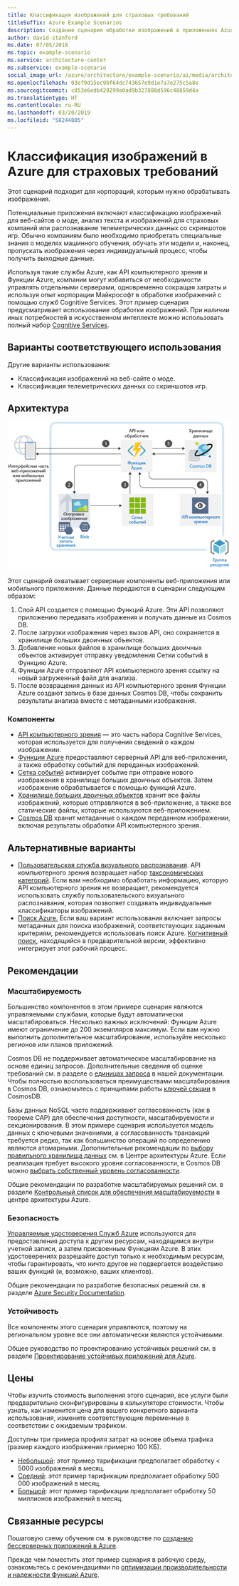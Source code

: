 ```yaml
---
title: Классификация изображений для страховых требований
titleSuffix: Azure Example Scenarios
description: Создание сценария обработки изображений в приложениях Azure.
author: david-stanford
ms.date: 07/05/2018
ms.topic: example-scenario
ms.service: architecture-center
ms.subservice: example-scenario
social_image_url: /azure/architecture/example-scenario/ai/media/architecture-intelligent-apps-image-processing.png
ms.openlocfilehash: 03ef9d15ec9bf64dc743657e9d1e7a7e275c5a8e
ms.sourcegitcommit: c053e6edb429299a0ad9b327888d596c48859d4a
ms.translationtype: HT
ms.contentlocale: ru-RU
ms.lasthandoff: 03/20/2019
ms.locfileid: "58244805"
---
```

# <a name="image-classification-for-insurance-claims-on-azure"></a>Классификация изображений в Azure для страховых требований

Этот сценарий подходит для корпораций, которым нужно обрабатывать изображения.

Потенциальные приложения включают классификацию изображений для веб-сайтов о моде, анализ текста и изображений для страховых компаний или распознавание телеметрических данных со скриншотов игр. Обычно компаниям было необходимо приобретать специальные знания о моделях машинного обучения, обучать эти модели и, наконец, пропускать изображения через индивидуальный процесс, чтобы получить выходные данные.

Используя такие службы Azure, как API компьютерного зрения и Функции Azure, компании могут избавиться от необходимости управлять отдельными серверами, одновременно сокращая затраты и используя опыт корпорации Майкрософт в обработке изображений с помощью служб Cognitive Services. Этот пример сценария предусматривает использование обработки изображений. При наличии иных потребностей в искусственном интеллекте можно использовать полный набор [Cognitive Services](/azure/#pivot=products&panel=ai).

## <a name="relevant-use-cases"></a>Варианты соответствующего использования

Другие варианты использования:

- Классификация изображений на веб-сайте о моде.
- Классификация телеметрических данных со скриншотов игр.

## <a name="architecture"></a>Архитектура

![Архитектура для классификации изображений][architecture]

Этот сценарий охватывает серверные компоненты веб-приложения или мобильного приложения. Данные передаются в сценарии следующим образом:

1. Слой API создается с помощью Функций Azure. Эти API позволяют приложению передавать изображения и получать данные из Cosmos DB.
2. После загрузки изображения через вызов API, оно сохраняется в хранилище больших двоичных объектов.
3. Добавление новых файлов в хранилище больших двоичных объектов активирует отправку уведомления Сетки событий в Функцию Azure.
4. Функции Azure отправляют API компьютерного зрения ссылку на новый загруженный файл для анализа.
5. После возвращения данных из API компьютерного зрения Функции Azure создают запись в базе данных Cosmos DB, чтобы сохранить результаты анализа вместе с метаданными изображения.

### <a name="components"></a>Компоненты

- [API компьютерного зрения](/azure/cognitive-services/computer-vision/home) — это часть набора Cognitive Services, которая используется для получения сведений о каждом изображении.
- [Функции Azure](/azure/azure-functions/functions-overview) предоставляют серверный API для веб-приложения, а также обработку событий для переданных изображений.
- [Сетка событий](/azure/event-grid/overview) активирует событие при отправке нового изображения в хранилище больших двоичных объектов. Затем изображение обрабатывается с помощью функций Azure.
- [Хранилище больших двоичных объектов](/azure/storage/blobs/storage-blobs-introduction) хранит все файлы изображений, которые отправляются в веб-приложение, а также все статические файлы, которые используются веб-приложением.
- [Cosmos DB](/azure/cosmos-db/introduction) хранит метаданные о каждом переданном изображении, включая результаты обработки API компьютерного зрения.

## <a name="alternatives"></a>Альтернативные варианты

- [Пользовательская служба визуального распознавания](/azure/cognitive-services/custom-vision-service/home). API компьютерного зрения возвращает набор [таксономических категорий][cv-categories]. Если вам необходимо обработать информацию, которую API компьютерного зрения не возвращает, рекомендуется использовать службу пользовательского визуального распознавания, которая позволяет создавать индивидуальные классификаторы изображений.
- [Поиск Azure.](/azure/search/search-what-is-azure-search) Если ваш вариант использования включает запросы метаданных для поиска изображений, соответствующих заданным критериям, рекомендуется использовать поиск Azure. [Когнитивный поиск](/azure/search/cognitive-search-concept-intro), находящийся в предварительной версии, эффективно интегрирует этот рабочий процесс.

## <a name="considerations"></a>Рекомендации

### <a name="scalability"></a>Масштабируемость

Большинство компонентов в этом примере сценария являются управляемыми службами, которые будут автоматически масштабироваться. Несколько важных исключений: Функции Azure имеют ограничение до 200 экземпляров максимум. Если вам нужно выполнить дополнительное масштабирование, используйте несколько регионов или планов приложений.

Cosmos DB не поддерживает автоматическое масштабирование на основе единиц запросов. Дополнительные сведения об оценке требований см. в разделе о [единицах запроса](/azure/cosmos-db/request-units) в нашей документации. Чтобы полностью воспользоваться преимуществами масштабирования в Cosmos DB, ознакомьтесь с принципами работы [ключей секции](/azure/cosmos-db/partition-data) в CosmosDB.

Базы данных NoSQL часто поддерживают согласованность (как в теореме CAP) для обеспечения доступности, масштабируемости и секционирования. В этом примере сценария используется модель данных с ключевыми значениями, а согласованность транзакций требуется редко, так как большинство операций по определению являются атомарными. Дополнительные рекомендации по [выбору правильного хранилища данных](../../guide/technology-choices/data-store-overview.md) см. в Центре архитектуры Azure. Если реализация требует высокого уровня согласованности, в Cosmos DB можно [выбрать собственный уровень согласованности](/azure/cosmos-db/consistency-levels).

Общие рекомендации по разработке масштабируемых решений см. в разделе [Контрольный список для обеспечения масштабируемости][scalability] в центре архитектуры Azure.

### <a name="security"></a>Безопасность

[Управляемые удостоверения Служб Azure][msi] используются для предоставления доступа к другим ресурсам, находящимся внутри учетной записи, а затем присвоенным Функциям Azure. В этих удостоверениях разрешайте доступ только к необходимым ресурсам, чтобы гарантировать, что ничто другое не подвергается воздействию ваших функций (и, возможно, ваших клиентов).

Общие рекомендации по разработке безопасных решений см. в разделе [Azure Security Documentation][security].

### <a name="resiliency"></a>Устойчивость

Все компоненты этого сценария управляются, поэтому на региональном уровне все они автоматически являются устойчивыми.

Общее руководство по проектированию устойчивых решений см. в разделе [Проектирование устойчивых приложений для Azure][resiliency].

## <a name="pricing"></a>Цены

Чтобы изучить стоимость выполнения этого сценария, все услуги были предварительно сконфигурированы в калькуляторе стоимости. Чтобы узнать, как изменится цена для вашего конкретного варианта использования, измените соответствующие переменные в соответствии с ожидаемым трафиком.

Доступны три примера профиля затрат на основе объема трафика (размер каждого изображения примерно 100 КБ).

- [Небольшой][small-pricing]: этот пример тарификации предполагает обработку &lt; 5000 изображений в месяц.
- [Средний][medium-pricing]: этот пример тарификации предполагает обработку 500 000 изображений в месяц.
- [Большой][large-pricing]: этот пример тарификации предполагает обработку 50 миллионов изображений в месяц.

## <a name="related-resources"></a>Связанные ресурсы

Пошаговую схему обучения см. в руководстве по [созданию бессерверных приложений в Azure][serverless].

Прежде чем поместить этот пример сценария в рабочую среду, ознакомьтесь с рекомендациями по [оптимизации производительности и надежности Функций Azure][functions-best-practices].

<!-- links -->
[architecture]: ./media/architecture-intelligent-apps-image-processing.png
[small-pricing]: https://azure.com/e/f9b59d238b43423683db73f4a31dc380
[medium-pricing]: https://azure.com/e/7c7fc474db344b87aae93bc29ae27108
[large-pricing]: https://azure.com/e/cbadbca30f8640d6a061f8457a74ba7d
[cognitive-search]: /azure/search/cognitive-search-concept-intro
[serverless]: /azure/functions/tutorial-static-website-serverless-api-with-database
[cv-categories]: /azure/cognitive-services/computer-vision/home#the-86-category-concept
[resiliency]: /azure/architecture/resiliency/
[security]: /azure/security/
[scalability]: /azure/architecture/checklist/scalability
[functions-best-practices]: /azure/azure-functions/functions-best-practices
[msi]: /azure/app-service/app-service-managed-service-identity
